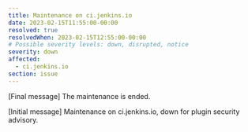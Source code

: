 ```yaml
---
title: Maintenance on ci.jenkins.io
date: 2023-02-15T11:55:00-00:00
resolved: true
resolvedWhen: 2023-02-15T12:55:00-00:00
# Possible severity levels: down, disrupted, notice
severity: down
affected:
  - ci.jenkins.io
section: issue
---
```


[Final message]
The maintenance is ended.

[Initial message]
Maintenance on ci.jenkins.io, down for plugin security advisory.
